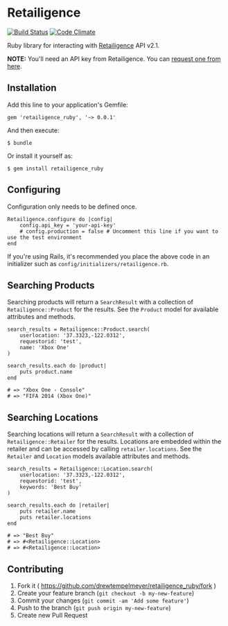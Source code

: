 # Retailigence

[![Build Status](https://travis-ci.org/drewtempelmeyer/retailigence-ruby.png?branch=master)](https://travis-ci.org/drewtempelmeyer/retailigence-ruby)
[![Code Climate](https://codeclimate.com/github/drewtempelmeyer/retailigence-ruby.png)](https://codeclimate.com/github/drewtempelmeyer/retailigence-ruby)

Ruby library for interacting with [Retailigence](http://retailigence.com) API v2.1.

**NOTE:** You'll need an API key from Retailigence. You can [request one from here](http://www.retailigence.com/developers/request-key/).

## Installation

Add this line to your application's Gemfile:

    gem 'retailigence_ruby', '~> 0.0.1'

And then execute:

    $ bundle

Or install it yourself as:

    $ gem install retailigence_ruby

## Configuring

Configuration only needs to be defined once.

```
Retailigence.configure do |config|
	config.api_key = 'your-api-key'
	# config.production = false # Uncomment this line if you want to use the test environment
end
```

If you're using Rails, it's recommended you place the above code in an initializer such as `config/initializers/retailigence.rb`.

## Searching Products

Searching products will return a `SearchResult` with a collection of `Retailigence::Product` for the results. See the `Product` model for available attributes and methods.

```
search_results = Retailigence::Product.search(
	userlocation: '37.3323,-122.0312',
	requestorid: 'test',
	name: 'Xbox One'
)

search_results.each do |product|
	puts product.name
end

# => "Xbox One - Console"
# => "FIFA 2014 (Xbox One)"
```

## Searching Locations

Searching locations will return a `SearchResult` with a collection of `Retailigence::Retailer` for the results. Locations are embedded within the retailer and can be accessed by calling `retailer.locations`. See the `Retailer` and `Location` models available attributes and methods.

```
search_results = Retailigence::Location.search(
	userlocation: '37.3323,-122.0312',
	requestorid: 'test',
	keywords: 'Best Buy'
)

search_results.each do |retailer|
	puts retailer.name
	puts retailer.locations
end

# => "Best Buy"
# => #<Retailigence::Location>
# => #<Retailigence::Location>
```
	

## Contributing

1. Fork it ( https://github.com/drewtempelmeyer/retailigence_ruby/fork )
2. Create your feature branch (`git checkout -b my-new-feature`)
3. Commit your changes (`git commit -am 'Add some feature'`)
4. Push to the branch (`git push origin my-new-feature`)
5. Create new Pull Request
